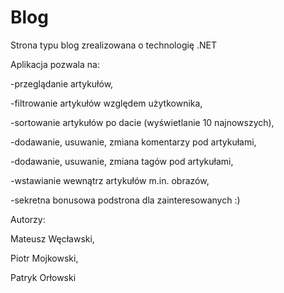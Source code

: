 # Blog
Strona typu blog zrealizowana o technologię .NET

Aplikacja pozwala na:

-przeglądanie artykułów,

-filtrowanie artykułów względem użytkownika,

-sortowanie artykułów po dacie (wyświetlanie 10 najnowszych),

-dodawanie, usuwanie, zmiana komentarzy pod artykułami,

-dodawanie, usuwanie, zmiana tagów pod artykułami,

-wstawianie wewnątrz artykułów m.in. obrazów,

-sekretna bonusowa podstrona dla zainteresowanych :)



Autorzy:

Mateusz Węcławski,

Piotr Mojkowski,

Patryk Orłowski
